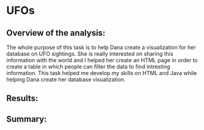 # UFOs

## Overview of the analysis:

The whole purpose of this task is to help Dana create a visualization for her database on UFO sightings. She is really interested on sharing this information with the world and I helped her create an HTML page in order to create a table in which people can filter the data to find intresting information. This task helped me develop my skills on HTML and Java while helping Dana create her database visualization. 

## Results:



## Summary: 


